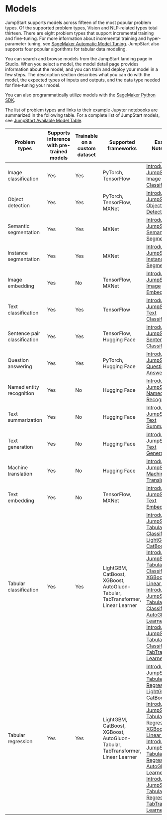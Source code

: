 # Models<a name="jumpstart-models"></a>

JumpStart supports models across fifteen of the most popular problem types\. Of the supported problem types, Vision and NLP\-related types total thirteen\. There are eight problem types that support incremental training and fine\-tuning\. For more information about incremental training and hyper\-parameter tuning, see [SageMaker Automatic Model Tuning](https://docs.aws.amazon.com/sagemaker/latest/dg/automatic-model-tuning.html)\.​ JumpStart also supports four popular algorithms for tabular data modeling\.

You can search and browse models from the JumpStart landing page in Studio\. When you select a model, the model detail page provides information about the model, and you can train and deploy your model in a few steps\. The description section describes what you can do with the model, the expected types of inputs and outputs, and the data type needed for fine\-tuning your model\. 

You can also programmatically utilize models with the [SageMaker Python SDK](https://sagemaker.readthedocs.io/en/stable/overview.html#use-prebuilt-models-with-sagemaker-jumpstart)\. 

The list of problem types and links to their example Jupyter notebooks are summarized in the following table\. For a complete list of JumpStart models, see [JumpStart Available Model Table](https://sagemaker.readthedocs.io/en/stable/doc_utils/jumpstart.html)\.


| Problem types  | Supports inference with pre\-trained models  | Trainable on a custom dataset  | Supported frameworks  | Example Notebooks  | 
| --- | --- | --- | --- | --- | 
| Image classification  | Yes  | Yes  |  PyTorch, TensorFlow  |  [Introduction to JumpStart \- Image Classification](https://github.com/aws/amazon-sagemaker-examples/blob/main/introduction_to_amazon_algorithms/jumpstart_image_classification/Amazon_JumpStart_Image_Classification.ipynb)  | 
| Object detection  | Yes  | Yes  | PyTorch, TensorFlow, MXNet |  [Introduction to JumpStart \- Object Detection](https://github.com/aws/amazon-sagemaker-examples/blob/main/introduction_to_amazon_algorithms/jumpstart_object_detection/Amazon_JumpStart_Object_Detection.ipynb)  | 
| Semantic segmentation  | Yes  | Yes  | MXNet  |  [Introduction to JumpStart \- Semantic Segmentation](https://github.com/aws/amazon-sagemaker-examples/blob/main/introduction_to_amazon_algorithms/jumpstart_semantic_segmentation/Amazon_JumpStart_Semantic_Segmentation.ipynb)  | 
| Instance segmentation  | Yes  | Yes  | MXNet  |  [Introduction to JumpStart \- Instance Segmentation](https://github.com/aws/amazon-sagemaker-examples/blob/main/introduction_to_amazon_algorithms/jumpstart_instance_segmentation/Amazon_JumpStart_Instance_Segmentation.ipynb)  | 
| Image embedding  | Yes  | No  | TensorFlow, MXNet |  [Introduction to JumpStart \- Image Embedding](https://github.com/aws/amazon-sagemaker-examples/blob/main/introduction_to_amazon_algorithms/jumpstart_image_embedding/Amazon_JumpStart_Image_Embedding.ipynb)  | 
| Text classification  | Yes  | Yes  | TensorFlow |  [Introduction to JumpStart \- Text Classification](https://github.com/aws/amazon-sagemaker-examples/blob/main/introduction_to_amazon_algorithms/jumpstart_text_classification/Amazon_JumpStart_Text_Classification.ipynb)  | 
| Sentence pair classification  | Yes  | Yes  | TensorFlow, Hugging Face |  [Introduction to JumpStart \- Sentence Pair Classification](https://github.com/aws/amazon-sagemaker-examples/blob/main/introduction_to_amazon_algorithms/jumpstart_sentence_pair_classification/Amazon_JumpStart_Sentence_Pair_Classification.ipynb)  | 
| Question answering  | Yes  | Yes  | PyTorch, Hugging Face |  [Introduction to JumpStart – Question Answering](https://github.com/aws/amazon-sagemaker-examples/blob/main/introduction_to_amazon_algorithms/jumpstart_question_answering/Amazon_JumpStart_Question_Answering.ipynb)  | 
| Named entity recognition  | Yes  | No  | Hugging Face  |  [Introduction to JumpStart \- Named Entity Recognition](https://github.com/aws/amazon-sagemaker-examples/blob/main/introduction_to_amazon_algorithms/jumpstart_named_entity_recognition/Amazon_JumpStart_Named_Entity_Recognition.ipynb)  | 
| Text summarization  | Yes  | No  | Hugging Face  |  [Introduction to JumpStart \- Text Summarization](https://github.com/aws/amazon-sagemaker-examples/blob/main/introduction_to_amazon_algorithms/jumpstart_text_summarization/Amazon_JumpStart_Text_Summarization.ipynb)  | 
| Text generation  | Yes  | No  | Hugging Face  |  [Introduction to JumpStart \- Text Generation](https://github.com/aws/amazon-sagemaker-examples/blob/main/introduction_to_amazon_algorithms/jumpstart_text_generation/Amazon_JumpStart_Text_Generation.ipynb)  | 
| Machine translation  | Yes  | No  | Hugging Face  |  [Introduction to JumpStart \- Machine Translation](https://github.com/aws/amazon-sagemaker-examples/blob/main/introduction_to_amazon_algorithms/jumpstart_machine_translation/Amazon_JumpStart_Machine_Translation.ipynb)  | 
| Text embedding  | Yes  | No  | TensorFlow, MXNet |  [Introduction to JumpStart \- Text Embedding](https://github.com/aws/amazon-sagemaker-examples/blob/main/introduction_to_amazon_algorithms/jumpstart_text_embedding/Amazon_JumpStart_Text_Embedding.ipynb)  | 
| Tabular classification  | Yes  | Yes  | LightGBM, CatBoost, XGBoost, AutoGluon\-Tabular, TabTransformer, Linear Learner |  [Introduction to JumpStart \- Tabular Classification \- LightGBM, CatBoost](https://github.com/aws/amazon-sagemaker-examples/blob/main/introduction_to_amazon_algorithms/lightgbm_catboost_tabular/Amazon_Tabular_Classification_LightGBM_CatBoost.ipynb) [Introduction to JumpStart \- Tabular Classification \- XGBoost, Linear Learner](https://github.com/aws/amazon-sagemaker-examples/blob/main/introduction_to_amazon_algorithms/xgboost_linear_learner_tabular/Amazon_Tabular_Classification_XGBoost_LinearLearner.ipynb) [Introduction to JumpStart \- Tabular Classification \- AutoGluon Learner](https://github.com/aws/amazon-sagemaker-examples/blob/main/introduction_to_amazon_algorithms/autogluon_tabular/Amazon_Tabular_Classification_AutoGluon.ipynb) [Introduction to JumpStart \- Tabular Classification \- TabTransformer Learner](https://github.com/aws/amazon-sagemaker-examples/blob/main/introduction_to_amazon_algorithms/tabtransformer_tabular/Amazon_Tabular_Classification_TabTransformer.ipynb)  | 
| Tabular regression  | Yes  | Yes  | LightGBM, CatBoost, XGBoost, AutoGluon\-Tabular, TabTransformer, Linear Learner |  [Introduction to JumpStart \- Tabular Regression \- LightGBM, CatBoost](https://github.com/aws/amazon-sagemaker-examples/blob/main/introduction_to_amazon_algorithms/lightgbm_catboost_tabular/Amazon_Tabular_Regression_LightGBM_CatBoost.ipynb) [Introduction to JumpStart – Tabular Regression \- XGBoost, Linear Learner](https://github.com/aws/amazon-sagemaker-examples/blob/main/introduction_to_amazon_algorithms/xgboost_linear_learner_tabular/Amazon_Tabular_Regression_XGBoost_LinearLearner.ipynb) [Introduction to JumpStart – Tabular Regression \- AutoGluon Learner](https://github.com/aws/amazon-sagemaker-examples/blob/main/introduction_to_amazon_algorithms/autogluon_tabular/Amazon_Tabular_Regression_AutoGluon.ipynb) [Introduction to JumpStart – Tabular Regression \- TabTransformer Learner](https://github.com/aws/amazon-sagemaker-examples/blob/main/introduction_to_amazon_algorithms/tabtransformer_tabular/Amazon_Tabular_Regression_TabTransformer.ipynb)  | 